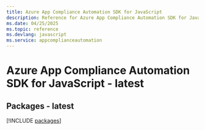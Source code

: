 ```yaml
---
title: Azure App Compliance Automation SDK for JavaScript
description: Reference for Azure App Compliance Automation SDK for JavaScript
ms.date: 04/25/2025
ms.topic: reference
ms.devlang: javascript
ms.service: appcomplianceautomation
---
```

# Azure App Compliance Automation SDK for JavaScript - latest
## Packages - latest
[!INCLUDE [packages](app-compliance-automation-index.md)]